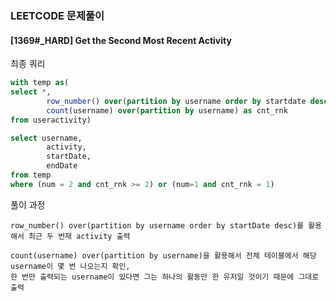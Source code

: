 ### LEETCODE 문제풀이 

#### [1369#_HARD] Get the Second Most Recent Activity

최종 쿼리 
```sql
with temp as(
select *,
        row_number() over(partition by username order by startdate desc) as num,
        count(username) over(partition by username) as cnt_rnk
from useractivity)

select username,
        activity,
        startDate,
        endDate
from temp
where (num = 2 and cnt_rnk >= 2) or (num=1 and cnt_rnk = 1)
```

풀이 과정
```
row_number() over(partition by username order by startDate desc)를 활용해서 최근 두 번재 activity 출력 

count(username) over(partition by username)을 활용해서 전체 테이블에서 해당 username이 몇 번 나오는지 확인, 
한 번만 출력되는 username이 있다면 그는 하나의 활동만 한 유저일 것이기 때문에 그대로 출력 
```
